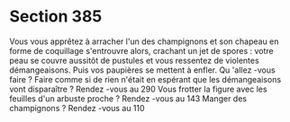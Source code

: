 # Section 385

Vous vous apprêtez à arracher l'un des champignons et son
chapeau en forme de coquillage s'entrouvre alors, crachant un jet
de spores : votre peau se couvre aussitôt de pustules et vous
ressentez de violentes démangeaisons. Puis vos paupières se
mettent à enfler. Qu 'allez -vous faire ?
Faire comme si de rien n'était en espérant que les démangeaisons
vont disparaître ? Rendez -vous au  290
Vous frotter la figure avec les feuilles d'un arbuste proche ?
Rendez -vous au  143
Manger des champignons ?  Rendez -vous au  110
